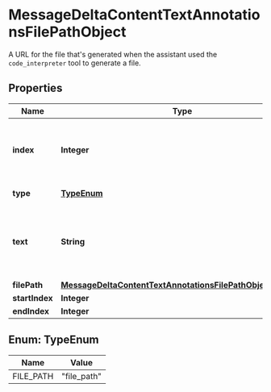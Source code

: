 

# MessageDeltaContentTextAnnotationsFilePathObject

A URL for the file that's generated when the assistant used the `code_interpreter` tool to generate a file.

## Properties

| Name | Type | Description | Notes |
|------------ | ------------- | ------------- | -------------|
|**index** | **Integer** | The index of the annotation in the text content part. |  |
|**type** | [**TypeEnum**](#TypeEnum) | Always &#x60;file_path&#x60;. |  |
|**text** | **String** | The text in the message content that needs to be replaced. |  [optional] |
|**filePath** | [**MessageDeltaContentTextAnnotationsFilePathObjectFilePath**](MessageDeltaContentTextAnnotationsFilePathObjectFilePath.md) |  |  [optional] |
|**startIndex** | **Integer** |  |  [optional] |
|**endIndex** | **Integer** |  |  [optional] |



## Enum: TypeEnum

| Name | Value |
|---- | -----|
| FILE_PATH | &quot;file_path&quot; |



